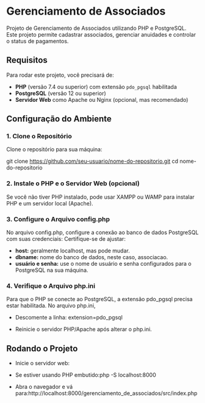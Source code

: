 # Gerenciamento de Associados

Projeto de Gerenciamento de Associados utilizando PHP e PostgreSQL. Este projeto permite cadastrar associados, gerenciar anuidades e controlar o status de pagamentos.

## Requisitos

Para rodar este projeto, você precisará de:

- **PHP** (versão 7.4 ou superior) com extensão `pdo_pgsql` habilitada
- **PostgreSQL** (versão 12 ou superior)
- **Servidor Web** como Apache ou Nginx (opcional, mas recomendado)

## Configuração do Ambiente

### 1. Clone o Repositório

Clone o repositório para sua máquina:


git clone https://github.com/seu-usuario/nome-do-repositorio.git
cd nome-do-repositorio

### 2. Instale o PHP e o Servidor Web (opcional)
Se você não tiver PHP instalado, pode usar XAMPP ou WAMP para instalar PHP e um servidor local (Apache).

### 3. Configure o Arquivo config.php
No arquivo config.php, configure a conexão ao banco de dados PostgreSQL com suas credenciais:
Certifique-se de ajustar:

- **host:** geralmente localhost, mas pode mudar.
- **dbname:** nome do banco de dados, neste caso, associacao.
- **usuário e senha:** use o nome de usuário e senha configurados para o PostgreSQL na sua máquina.

### 4. Verifique o Arquivo php.ini

Para que o PHP se conecte ao PostgreSQL, a extensão pdo_pgsql precisa estar habilitada. No arquivo php.ini, 
-  Descomente a linha: extension=pdo_pgsql

-  Reinicie o servidor PHP/Apache após alterar o php.ini.

## Rodando o Projeto

-  Inicie o servidor web:

- Se estiver usando PHP embutido:php -S localhost:8000

- Abra o navegador e vá para:http://localhost:8000/gerenciamento_de_associados/src/index.php